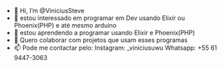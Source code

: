 - 👋 Hi, I’m @ViniciusSteve
- 👀 estou interessado em programar em Dev usando Elixir ou Phoenix(PHP) e até mesmo arduino 
- 🌱 estou aprendendo a programar usando Elixir e Phoenix(PHP)
- 💞️ Quero colaborar com projetos que usam esses programas 
- 📫 Pode me contactar pelo:
Instagram: _viniciusuwu
Whatsapp: +55 61 9447-3063

<!---
ViniciusSteve/ViniciusSteve is a ✨ special ✨ repository because its `README.md` (this file) appears on your GitHub profile.
You can click the Preview link to take a look at your changes.
--->
